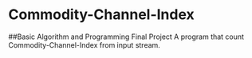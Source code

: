 # Commodity-Channel-Index
##Basic Algorithm and Programming Final Project
A program that count Commodity-Channel-Index from input stream.
